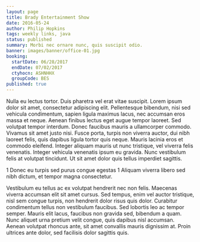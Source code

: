 ```yaml
---
layout: page
title: Brady Entertainment Show
date: 2016-05-24
author: Philip Hopkins
tags: weekly links, java
status: published
summary: Morbi nec ornare nunc, quis suscipit odio.
banner: images/banner/office-01.jpg
booking:
  startDate: 06/28/2017
  endDate: 07/02/2017
  ctyhocn: ASHNHHX
  groupCode: BES
published: true
---
```

Nulla eu lectus tortor. Duis pharetra vel erat vitae suscipit. Lorem ipsum dolor sit amet, consectetur adipiscing elit. Pellentesque bibendum, nisi sed vehicula condimentum, sapien ligula maximus lacus, nec accumsan eros massa et neque. Aenean finibus lectus eget augue tempor laoreet. Sed volutpat tempor interdum. Donec faucibus mauris a ullamcorper commodo. Vivamus sit amet justo nisi. Fusce porta, turpis non viverra auctor, dui nibh laoreet felis, quis dapibus ligula tortor quis neque. Mauris lacinia eros et commodo eleifend. Integer aliquam mauris ut nunc tristique, vel viverra felis venenatis. Integer vehicula venenatis ipsum eu gravida. Nunc vestibulum felis at volutpat tincidunt. Ut sit amet dolor quis tellus imperdiet sagittis.

1 Donec eu turpis sed purus congue egestas
1 Aliquam viverra libero sed nibh dictum, et tempor magna consectetur.

Vestibulum eu tellus ac ex volutpat hendrerit nec non felis. Maecenas viverra accumsan elit sit amet cursus. Sed tempus, enim vel auctor tristique, nisl sem congue turpis, non hendrerit dolor risus quis dolor. Curabitur condimentum tellus non vestibulum faucibus. Sed lobortis leo ac tempor semper. Mauris elit lacus, faucibus non gravida sed, bibendum a quam. Nunc aliquet urna pretium velit congue, quis dapibus nisl accumsan. Aenean volutpat rhoncus ante, sit amet convallis mauris dignissim at. Proin ultrices ante dolor, sed facilisis dolor sagittis quis.
